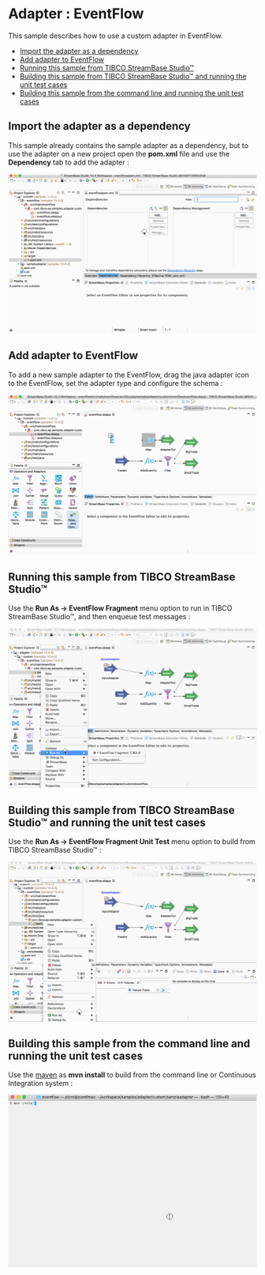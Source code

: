 # Adapter : EventFlow

This sample describes how to use a custom adapter in EventFlow.

* [Import the adapter as a dependency](#import-the-adapter-as-a-dependency)
* [Add adapter to EventFlow](#add-adapter-to-eventflow)
* [Running this sample from TIBCO StreamBase Studio&trade;](#running-this-sample-from-tibco-streambase-studio)
* [Building this sample from TIBCO StreamBase Studio&trade; and running the unit test cases](#building-this-sample-from-tibco-streambase-studio-and-running-the-unit-test-cases)
* [Building this sample from the command line and running the unit test cases](#building-this-sample-from-the-command-line-and-running-the-unit-test-cases)

## Import the adapter as a dependency

This sample already contains the sample adapter as a dependency, but to use the adapter on a new 
project open the **pom.xml** file and use the **Dependency** tab to add the adapter :

![Dependencies](images/studioimport.gif)

## Add adapter to EventFlow

To add a new sample adapter to the EventFlow, drag the java adapter icon to the EventFlow, set the adapter 
type and configure the schema :

![Use](images/studiouse.gif)

## Running this sample from TIBCO StreamBase Studio&trade;

Use the **Run As -> EventFlow Fragment** menu option to run in TIBCO StreamBase Studio&trade;, and then enqueue test messages :

![RunFromStudio](images/studio.gif)

## Building this sample from TIBCO StreamBase Studio&trade; and running the unit test cases

Use the **Run As -> EventFlow Fragment Unit Test** menu option to build from TIBCO StreamBase Studio&trade; :

![RunFromStudio](images/studiounit.gif)

## Building this sample from the command line and running the unit test cases

Use the [maven](https://maven.apache.org) as **mvn install** to build from the command line or Continuous Integration system :

![maven](images/maven.gif)